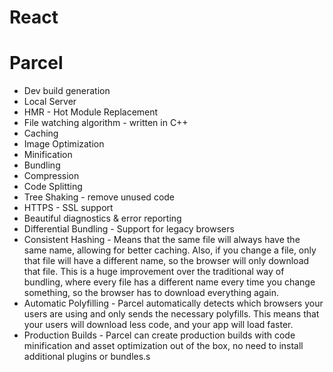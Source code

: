# React


# Parcel
- Dev build generation
- Local Server
- HMR - Hot Module Replacement 
- File watching algorithm - written in C++
- Caching
- Image Optimization
- Minification
- Bundling
- Compression
- Code Splitting
- Tree Shaking - remove unused code
- HTTPS - SSL support
- Beautiful diagnostics & error reporting
- Differential Bundling - Support for legacy browsers 
- Consistent Hashing - Means that the same file will always have the same name, allowing for better caching. Also, if you change a file, only that file will have a different name, so the browser will only download that file. This is a huge improvement over the traditional way of bundling, where every file has a different name every time you change something, so the browser has to download everything again.
- Automatic Polyfilling - Parcel automatically detects which browsers your users are using and only sends the necessary polyfills. This means that your users will download less code, and your app will load faster.
- Production Builds - Parcel can create production builds with code minification and asset optimization out of the box, no need to install additional plugins or bundles.s
